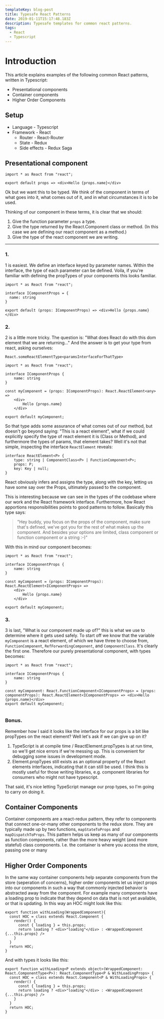 ```yaml
---
templateKey: blog-post
title: Typesafe React Patterns
date: 2019-01-11T15:17:48.183Z
description: Typesafe templates for common react patterns.
tags:
  - React
  - Typescript
---
```

# Introduction

This article explains examples of the following common React patterns, written in Typescript:

* Presentational components
* Container components
* Higher Order Components


## Setup

* Language - Typescript
* Framework - React
  * Router - React-Router
  * State - Redux
  * Side effects -  Redux Saga

## Presentational component
```tsx
import * as React from "react";

export default props => <div>Hello {props.name}</div>
```
Ok but we want this to be typed. We think of the component in terms of what goes into it, what comes out of it, and in what circumstances it is to be used.

Thinking of our component in these terms, it is clear that we should:
1. Give the function parameter `props` a type.
2. Give the type returned by the React.Component class or method. (In this case we are defining our react component as a method.)
3. Give the type of the react component we are writing.


---
### 1.

1 is easiest. We define an interface keyed by parameter names. Within the interface, the type of each parameter can be defined. Voila, if you're familiar with defining the propTypes of your components this looks familiar.

```
import * as React from "react";

interface IComponentProps = {
  name: string
}

export default (props: IComponentProps) => <div>Hello {props.name}</div>
```
### 2.
2 is a little more tricky. The question is: "What does React do with this dom element that we are returning..." And the answer is to get your type from react, asking ourselves:

```React.someReactElementType<paramsInterfaceForThatType>```
```
import * as React from "react";

interface IComponentProps {
    name: string
}

const myComponent = (props: IComponentProps): React.ReactElement<any> =>
    <div>
        Hello {props.name}
    </div>

export default myComponent;

```

So that type adds some assurance of what comes out of our method, but doesn't go beyond saying: "This is a react element", what if we could explicitly specify the type of react element it is (Class or Method), and furthermore the types of params, that element takes? Well it's not that simple, inspecting the interface `ReactElement` reveals:
```
interface ReactElement<P> {
    type: string | ComponentClass<P> | FunctionComponent<P>;
    props: P;
    key: Key | null;
}
```

React obviously infers and assigns the type, along with the key, letting us have some say over the Props, ultimately passed to the component.

This is interesting because we can see in the types of the codebase where our work and the React framework interface. Furthermore, how React apportions responsibilities points to good patterns to follow. Basically this type says:
 > "Hey buddy, you focus on the props of the component, make sure that's defined, we've got you for the rest of what makes up the component. And besides your options are limited, class component or function component or a string :-)"

With this in mind our component becomes:
```
import * as React from "react";

interface IComponentProps {
    name: string
}

const myComponent = (props: IComponentProps): React.ReactElement<IComponentProps> =>
    <div>
        Hello {props.name}
    </div>

export default myComponent;
```

### 3.
3 is last, "What is our component made up of?" this is what we use to determine where it gets used safely. To start off we know that the variable `myComponent` is a react element, of which we have three to choose from,
`FunctionComponent`, `RefForwardingComponent`, and `ComponentClass`. It's clearly the first one. Therefore our purely presentational component, with types becomes:

```
import * as React from "react";

interface IComponentProps {
    name: string
}

const myComponent: React.FunctionComponent<IComponentProps> = (props: componentProps): React.ReactElement<IComponentProps> => <div>Hello {props.name}</div>
export default myComponent;


```

### Bonus.
Remember how I said it looks like the interface for our props is a bit like propTypes on the react element? Well let's ask if we can give up on it?
1. TypeScript is at compile time / ReactElement.propTypes is at run time, so we'll get nice errors if we're messing up. This is convenient for debugging some issues in development mode.
2. Element.propTypes still exists as an optional property of the React elements interfaces, indicating that it can still be used. I think this is mostly useful for those writing libraries, e.g. component libraries for consumers who might not have typescript.

That said, it's nice letting TypeScript manage our prop types, so I'm going to carry on doing it.


## Container Components

Container components are a react-redux pattern, they refer to components that connect one-or-many other components to the redux store. They are typically made up by two functions, `mapStateToProps` and `mapDispatchToProps`. This pattern helps us keep as many of our components as function components, rather than the more heavy weight (and more stateful) class components. I.e. the container is where you access the store, passing one or many 

## Higher Order Components

In the same way container components help separate components from the store (seperation of concerns), higher order components let us inject props into our components in such a way that commonly injected behavior is abstracted away from the component. For example many components have a loading prop to indicate that they depend on data that is not yet available, or that is updating. In this way an HOC might look like this:
```
export function withLoading(WrappedComponent){
  const HOC = class extends React.Component {
    render() {
      const { loading } = this.props;
      return loading ? <div>"loading"</div> : <WrappedComponent {...this.props} />
    }
  }
  return HOC;
}
```

And with types it looks like this:

```
export function withLoading<P extends object>(WrappedComponent: React.ComponentType<P>): React.ComponentType<P & WithLoadingProps> {
  const HOC = class extends React.Component<P & WithLoadingProps> {
    render() {
      const { loading } = this.props;
      return loading ? <div>"loading"</div> : <WrappedComponent {...this.props} />
    }
  }
  return HOC;
}
```
